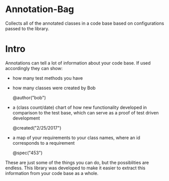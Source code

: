 # Annotation-Bag
Collects all of the annotated classes in a code base based on configurations passed to the library.

# Intro
Annotations can tell a lot of information about your code base. If used accordingly they can show:

- how many test methods you have
- how many classes were created by Bob

    @author("bob")

- a (class count/date) chart of how new functionality developed in comparison to the test base, which can serve as a proof of test driven development

    @created("2/25/2017")
    
- a map of your requirements to your class names, where an id corresponds to a requirement

    @spec("453")

These are just some of the things you can do, but the possiblities are endless.
This library was developed to make it easier to extract this information from your code base as a whole.
